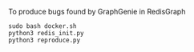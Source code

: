 To produce bugs found by GraphGenie in RedisGraph

```
sudo bash docker.sh
python3 redis_init.py
python3 reproduce.py
```